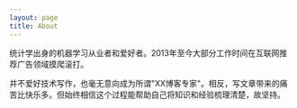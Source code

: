 ```yaml
---
layout: page
title: About
---
```


统计学出身的机器学习从业者和爱好者。2013年至今大部分工作时间在互联网推荐广告领域摸爬滚打。

并不爱好技术写作，也毫无意向成为所谓"XX博客专家"。相反，写文章带来的痛苦比快乐多。但始终相信这个过程能帮助自己将知识和经验梳理清楚，故坚持。


